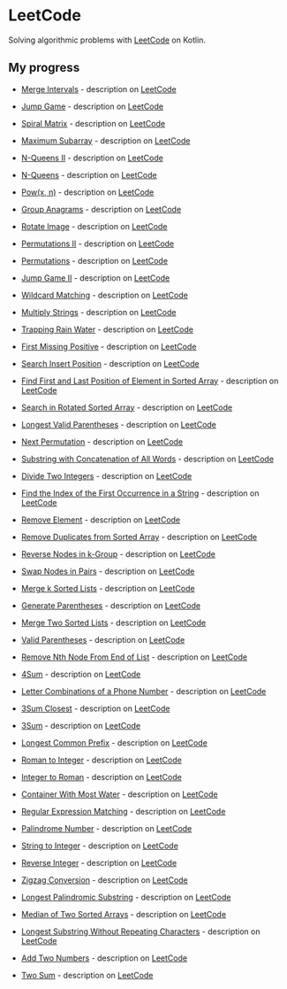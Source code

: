 # LeetCode

Solving algorithmic problems with [LeetCode](https://leetcode.com/) on Kotlin.

## My progress
   
   - [Merge Intervals](src/main/kotlin/MergeIntervals.kt) - description on [LeetCode](https://leetcode.com/problems/merge-intervals/)
   - [Jump Game](src/main/kotlin/JumpGame.kt) - description on [LeetCode](https://leetcode.com/problems/jump-game/)
   - [Spiral Matrix](src/main/kotlin/SpiralMatrix.kt) - description on [LeetCode](https://leetcode.com/problems/spiral-matrix/)
   - [Maximum Subarray](src/main/kotlin/MaximumSubarray.kt) - description on [LeetCode](https://leetcode.com/problems/maximum-subarray/)
   - [N-Queens II](src/main/kotlin/NQueensII.kt) - description on [LeetCode](https://leetcode.com/problems/n-queens-ii/)
   - [N-Queens](src/main/kotlin/NQueens.kt) - description on [LeetCode](https://leetcode.com/problems/n-queens/)
   - [Pow(x, n)](src/main/kotlin/PowXN.kt) - description on [LeetCode](https://leetcode.com/problems/powx-n/)
   - [Group Anagrams](src/main/kotlin/GroupAnagrams.kt) - description on [LeetCode](https://leetcode.com/problems/group-anagrams/)
   - [Rotate Image](src/main/kotlin/RotateImage.kt) - description on [LeetCode](https://leetcode.com/problems/rotate-image/)
   - [Permutations II](src/main/kotlin/PermutationsII.kt) - description on [LeetCode](https://leetcode.com/problems/permutations-ii/)
   - [Permutations](src/main/kotlin/Permutations.kt) - description on [LeetCode](https://leetcode.com/problems/permutations/)
   - [Jump Game II](src/main/kotlin/JumpGameII.kt) - description on [LeetCode](https://leetcode.com/problems/jump-game-ii/)
   - [Wildcard Matching](src/main/kotlin/WildcardMatching.kt) - description on [LeetCode](https://leetcode.com/problems/wildcard-matching/)
   - [Multiply Strings](src/main/kotlin/MultiplyStrings.kt) - description on [LeetCode](https://leetcode.com/problems/multiply-strings/)
   - [Trapping Rain Water](src/main/kotlin/TrappingRainWater.kt) - description on [LeetCode](https://leetcode.com/problems/trapping-rain-water/)
   - [First Missing Positive](src/main/kotlin/FirstMissingPositive.kt) - description on [LeetCode](https://leetcode.com/problems/first-missing-positive/)

   - [Search Insert Position](src/main/kotlin/SearchInsertPosition.kt) - description on [LeetCode](https://leetcode.com/problems/search-insert-position/)   
   - [Find First and Last Position of Element in Sorted Array](src/main/kotlin/FindFirstAndLastPositionOfElementInSortedArray.kt) - description on [LeetCode](https://leetcode.com/problems/find-first-and-last-position-of-element-in-sorted-array/)   
   - [Search in Rotated Sorted Array](src/main/kotlin/SearchInRotatedSortedArray.kt) - description on [LeetCode](https://leetcode.com/problems/search-in-rotated-sorted-array/)   
   - [Longest Valid Parentheses](src/main/kotlin/LongestValidParentheses.kt) - description on [LeetCode](https://leetcode.com/problems/longest-valid-parentheses/)   
   - [Next Permutation](src/main/kotlin/NextPermutation.kt) - description on [LeetCode](https://leetcode.com/problems/next-permutation/)   
   - [Substring with Concatenation of All Words](src/main/kotlin/SubstringWithConcatenationOfAllWords.kt) - description on [LeetCode](https://leetcode.com/problems/substring-with-concatenation-of-all-words/)   
   - [Divide Two Integers](src/main/kotlin/DivideTwoIntegers.kt) - description on [LeetCode](https://leetcode.com/problems/divide-two-integers/)   
   - [Find the Index of the First Occurrence in a String](src/main/kotlin/FindTheIndexOfTheFirstOccurrenceInString.kt) - description on [LeetCode](https://leetcode.com/problems/find-the-index-of-the-first-occurrence-in-a-string/)   
   - [Remove Element](src/main/kotlin/RemoveElement.kt) - description on [LeetCode](https://leetcode.com/problems/remove-element/)   
   - [Remove Duplicates from Sorted Array](src/main/kotlin/RemoveDuplicatesFromSortedArray.kt) - description on [LeetCode](https://leetcode.com/problems/remove-duplicates-from-sorted-array/)   
   - [Reverse Nodes in k-Group](src/main/kotlin/ReverseNodesInKGroup.kt) - description on [LeetCode](https://leetcode.com/problems/reverse-nodes-in-k-group/)   
   - [Swap Nodes in Pairs](src/main/kotlin/SwapNodesInPairs.kt) - description on [LeetCode](https://leetcode.com/problems/swap-nodes-in-pairs/)   
   - [Merge k Sorted Lists](src/main/kotlin/MergeKSortedLists.kt) - description on [LeetCode](https://leetcode.com/problems/merge-k-sorted-lists/)
   - [Generate Parentheses](src/main/kotlin/GenerateParentheses.kt) - description on [LeetCode](https://leetcode.com/problems/generate-parentheses/)
   - [Merge Two Sorted Lists](src/main/kotlin/MergeTwoSortedLists.kt) - description on [LeetCode](https://leetcode.com/problems/merge-two-sorted-lists/)
   - [Valid Parentheses](src/main/kotlin/ValidParentheses.kt) - description on [LeetCode](https://leetcode.com/problems/valid-parentheses/)
   - [Remove Nth Node From End of List](src/main/kotlin/RemoveNthNodeFromEndOfList.kt) - description on [LeetCode](https://leetcode.com/problems/remove-nth-node-from-end-of-list/)
   - [4Sum](src/main/kotlin/FourSum.kt) - description on [LeetCode](https://leetcode.com/problems/4sum/)
   - [Letter Combinations of a Phone Number](src/main/kotlin/LetterCombinationsOfPhoneNumber.kt) - description on [LeetCode](https://leetcode.com/problems/letter-combinations-of-a-phone-number/)
   - [3Sum Closest](src/main/kotlin/ThreeSumClosest.kt) - description on [LeetCode](https://leetcode.com/problems/3sum-closest/)
   - [3Sum](src/main/kotlin/ThreeSum.kt) - description on [LeetCode](https://leetcode.com/problems/3sum/)
   - [Longest Common Prefix](src/main/kotlin/LongestCommonPrefix.kt) - description on [LeetCode](https://leetcode.com/problems/longest-common-prefix/)
   - [Roman to Integer](src/main/kotlin/RomanToInteger.kt) - description on [LeetCode](https://leetcode.com/problems/roman-to-integer/)
   - [Integer to Roman](src/main/kotlin/IntegerToRoman.kt) - description on [LeetCode](https://leetcode.com/problems/integer-to-roman/)
   - [Container With Most Water](src/main/kotlin/ContainerWithMostWater.kt) - description on [LeetCode](https://leetcode.com/problems/container-with-most-water/)
   - [Regular Expression Matching](src/main/kotlin/RegularExpressionMatching.kt) - description on [LeetCode](https://leetcode.com/problems/regular-expression-matching/)
   - [Palindrome Number](src/main/kotlin/PalindromeNumber.kt) - description on [LeetCode](https://leetcode.com/problems/palindrome-number/)
   - [String to Integer](src/main/kotlin/StringToInteger.kt) - description on [LeetCode](https://leetcode.com/problems/string-to-integer-atoi/)
   - [Reverse Integer](src/main/kotlin/ReverseInteger.kt) - description on [LeetCode](https://leetcode.com/problems/reverse-integer/)
   - [Zigzag Conversion](src/main/kotlin/ZigzagConversion.kt) - description on [LeetCode](https://leetcode.com/problems/zigzag-conversion/)
   - [Longest Palindromic Substring](src/main/kotlin/LongestPalindromicSubstring.kt) - description on [LeetCode](https://leetcode.com/problems/longest-palindromic-substring/)
   - [Median of Two Sorted Arrays](src/main/kotlin/MedianOfTwoSortedArrays.kt) - description on [LeetCode](https://leetcode.com/problems/median-of-two-sorted-arrays/)
   - [Longest Substring Without Repeating Characters](src/main/kotlin/LongestSubstringWithoutRepeatingCharacters.kt) - description on [LeetCode](https://leetcode.com/problems/longest-substring-without-repeating-characters/)
   - [Add Two Numbers](src/main/kotlin/AddTwoNumbers.kt) - description on [LeetCode](https://leetcode.com/problems/add-two-numbers/)
   - [Two Sum](src/main/kotlin/TwoSum.kt) - description on [LeetCode](https://leetcode.com/problems/two-sum/)
    